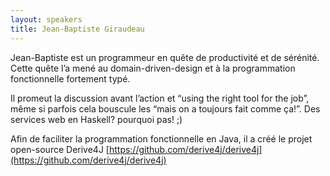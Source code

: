 ```yaml
---
layout: speakers
title: Jean-Baptiste Giraudeau
---
```

Jean-Baptiste est un programmeur en quête de productivité et de sérénité. Cette quête l’a mené au domain-driven-design et à la programmation fonctionnelle fortement typé.

Il promeut la discussion avant l’action et “using the right tool for the job”, même si parfois cela bouscule les “mais on a toujours fait comme ça!”. Des services web en Haskell? pourquoi pas! ;)

Afin de faciliter la programmation fonctionnelle en Java, il a créé le projet open-source Derive4J [https://github.com/derive4j/derive4j](https://github.com/derive4j/derive4j)
